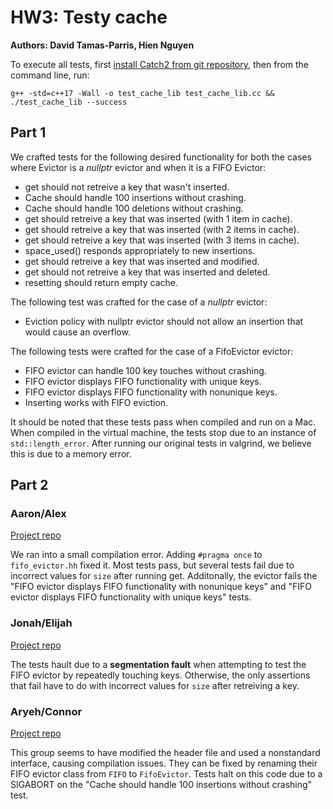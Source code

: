 # HW3: Testy cache

**Authors: David Tamas-Parris, Hien Nguyen**

To execute all tests, first [install Catch2 from git repository](https://github.com/catchorg/Catch2/blob/master/docs/cmake-integration.md#installing-catch2-from-git-repository), then from the command line, run:

```
g++ -std=c++17 -Wall -o test_cache_lib test_cache_lib.cc && ./test_cache_lib --success

```
## Part 1

We crafted tests for the following desired functionality for both the cases where Evictor is a *nullptr* evictor and when it is a FIFO Evictor:

* get should not retreive a key that wasn't inserted.
* Cache should handle 100 insertions without crashing.
* Cache should handle 100 deletions without crashing.
* get should retreive a key that was inserted (with 1 item in cache).
* get should retreive a key that was inserted (with 2 items in cache).
* get should retreive a key that was inserted (with 3 items in cache).
* space_used() responds appropriately to new insertions.
* get should retreive a key that was inserted and modified.
* get should not retreive a key that was inserted and deleted.
* resetting should return empty cache.

The following test was crafted for the case of a *nullptr* evictor: 

* Eviction policy with nullptr evictor should not allow an insertion that would cause an overflow.

The following tests were crafted for the case of a FifoEvictor evictor: 

* FIFO evictor can handle 100 key touches without crashing.
* FIFO evictor displays FIFO functionality with unique keys.
* FIFO evictor displays FIFO functionality with nonunique keys.
* Inserting works with FIFO eviction.

It should be noted that these tests pass when compiled and run on a Mac. When compiled in the virtual machine, the tests stop due to an instance of `std::length_error`. After running our original tests in valgrind, we believe this is due to a memory error.

## Part 2

### Aaron/Alex

[Project repo](https://gitlab.com/InternetUnexplorer/CSCI_389_HW2)

We ran into a small compilation error. Adding `#pragma once` to `fifo_evictor.hh` fixed it. Most tests pass, but several tests fail due to incorrect values for `size` after running get. Additonally, the evictor fails the "FIFO evictor displays FIFO functionality with nonunique keys" and "FIFO evictor displays FIFO functionality with unique keys" tests.


### Jonah/Elijah

[Project repo](https://github.com/TheReverb/hash_it_out/tree/master)


The tests hault due to a **segmentation fault** when attempting to test the FIFO evictor by repeatedly touching keys. Otherwise, the only assertions that fail have to do with incorrect values for `size` after retreiving a key.
### Aryeh/Connor

[Project repo](https://github.com/astah100/HW2AryehStahlAndConnorDeiparine)


This group seems to have modified the header file and used a nonstandard interface, causing compilation issues. They can be fixed by renaming their FIFO evictor class from `FIFO` to `FifoEvictor`. Tests halt on this code due to a SIGABORT on the "Cache should handle 100 insertions without crashing" test.

